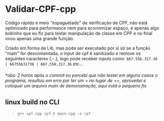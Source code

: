 # Validar-CPF-cpp
  Código rápido e meio "espaguetado" de verificação de CPF, não está optimizado para performance nem para economizar espaço, é apenas algo bobinho que eu fiz para testar manipulação de classe em CPP e no final virou apenas uma grande função.

  Criado em forma de Lib, mas pode ser executado por si só se a função "main" for descomentada, o input de cpf é sanitizado e remove os seguintes caracteres {,-.}, logo pode receber inputs como:
  ``` 667.556.317-36 | 66755631736 | 667,556,317,36 ``` etc...

###### *obs: 2 horas após o commit eu percebi que não testei em alguns casos o programa, resultou em erro por ter um = no lugar de +=, aproveitei e coloquei um arquivo main de demonstração, aqui está o pequeno fix


## linux build no CLI
> ```g++ cpf.cpp cpf.h main.cpp -o cpf```
